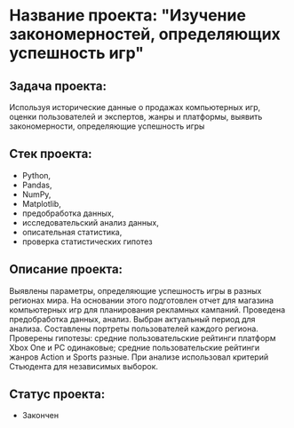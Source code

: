 # **Название проекта:** "Изучение закономерностей, определяющих успешность игр" 

##  **Задача проекта:**
Используя исторические данные о продажах компьютерных игр, оценки пользователей и экспертов, жанры и платформы, выявить закономерности, определяющие успешность игры

##  **Стек проекта:**
- Python,
- Pandas,
- NumPy,
- Matplotlib,
- предобработка данных,
- исследовательский анализ данных,
- описательная статистика,
- проверка статистических гипотез

## **Описание проекта:**
Выявлены параметры, определяющие успешность игры в разных регионах мира. На основании этого подготовлен отчет для магазина компьютерных игр для планирования рекламных кампаний. Проведена предобработка данных, анализ. Выбран актуальный период для анализа. Составлены портреты пользователей каждого региона. Проверены гипотезы: средние пользовательские рейтинги платформ Xbox One и PC одинаковые; средние пользовательские рейтинги жанров Action и Sports разные. При анализе использовал критерий Стьюдента для независимых выборок.
## **Статус проекта:**
- Закончен
